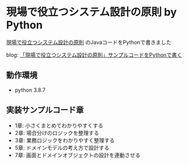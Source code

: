 # 現場で役立つシステム設計の原則 by Python 
[現場で役立つシステム設計の原則](https://gihyo.jp/book/2017/978-4-7741-9087-7) のJavaコードをPythonで書きました

blog: [「現場で役立つシステム設計の原則」サンプルコードをPythonで書く](https://nsakki55.hatenablog.com/entry/2022/11/09/124541)
## 動作環境
- python 3.8.7

## 実装サンプルコード章
- 1章: 小さくまとめてわかりやすくする
- 2章: 場合分けのロジックを整理する
- 3章: 業務ロジックをわかりやすく整理する
- 5章: ドメインモデルの考え方で設計する
- 7章: 画面とドメインオブジェクトの設計を連動させる
